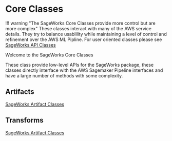 # Core Classes

!!! warning "The SageWorks Core Classes provide more control but are more complex"
    These classes interact with many of the AWS service details. They try to balance usablility while maintaining a level of control and refinement over the AWS ML Pipline. For user oriented classes please see [SageWorks API Classes](../api_classes/overview.md)

Welcome to the SageWorks Core Classes

These class provide low-level APIs for the SageWorks package, these classes directly interface with the AWS Sagemaker Pipeline interfaces and have a large number of methods with some complexity.

## Artifacts
[SageWorks Artifact Classes](artifacts/artifacts.md)

## Transforms
[SageWorks Artifact Classes](transforms/overview.md)
